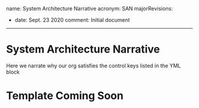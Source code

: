 name: System Architecture Narrative
acronym: SAN
majorRevisions:
  - date: Sept. 23 2020
    comment: Initial document
---

# System Architecture Narrative

Here we narrate why our org satisfies the control keys listed in the YML block

# Template Coming Soon
